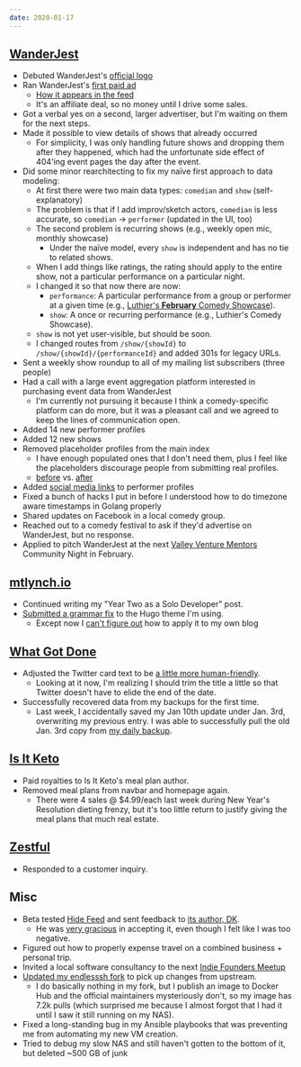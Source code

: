 ```yaml
---
date: 2020-01-17
---
```


## [WanderJest](http://wanderjest.com)

- Debuted WanderJest's [official logo](https://wanderjest.com/images/logo-full.png)
- Ran WanderJest's [first paid ad](https://wanderjest.com/each-one-teach-one)
  - [How it appears in the feed](qZ0c8dO.webp)
  - It's an affiliate deal, so no money until I drive some sales.
- Got a verbal yes on a second, larger advertiser, but I'm waiting on them for the next steps.
- Made it possible to view details of shows that already occurred
  - For simplicity, I was only handling future shows and dropping them after they happened, which had the unfortunate side effect of 404'ing event pages the day after the event.
- Did some minor rearchitecting to fix my naïve first approach to data modeling:
  - At first there were two main data types: `comedian` and `show` (self-explanatory)
  - The problem is that if I add improv/sketch actors, `comedian` is less accurate, so `comedian` -> `performer` (updated in the UI, too)
  - The second problem is recurring shows (e.g., weekly open mic, monthly showcase)
    - Under the naïve model, every `show` is independent and has no tie to related shows.
  - When I add things like ratings, the rating should apply to the entire show, not a particular performance on a particular night.
  - I changed it so that now there are now:
    - `performance`: A particular performance from a group or performer at a given time (e.g., [Luthier's **February** Comedy Showcase](https://wanderjest.com/show/luthiers/2020-02-04)).
    - `show`: A once or recurring performance (e.g., Luthier's Comedy Showcase).
  - `show` is not yet user-visible, but should be soon.
  - I changed routes from `/show/{showId}` to `/show/{showId}/{performanceId}` and added 301s for legacy URLs.
- Sent a weekly show roundup to all of my mailing list subscribers (three people)
- Had a call with a large event aggregation platform interested in purchasing event data from WanderJest
  - I'm currently not pursuing it because I think a comedy-specific platform can do more, but it was a pleasant call and we agreed to keep the lines of communication open.
- Added 14 new performer profiles
- Added 12 new shows
- Removed placeholder profiles from the main index
  - I have enough populated ones that I don't need them, plus I feel like the placeholders discourage people from submitting real profiles.
  - [before](GncBDbR.webp) vs. [after](DUYEFOq.webp)
- Added [social media links](OXbQlWT.webp) to performer profiles
- Fixed a bunch of hacks I put in before I understood how to do timezone aware timestamps in Golang properly
- Shared updates on Facebook in a local comedy group.
- Reached out to a comedy festival to ask if they'd advertise on WanderJest, but no response.
- Applied to pitch WanderJest at the next [Valley Venture Mentors](https://valleyventurementors.org/) Community Night in February.

## [mtlynch.io](https://mtlynch.io)

- Continued writing my "Year Two as a Solo Developer" post.
- [Submitted a grammar fix](https://github.com/luizdepra/hugo-coder/pull/251) to the Hugo theme I'm using.
  - Except now I [can't figure out](https://github.com/mtlynch/mtlynch.io/pull/529) how to apply it to my own blog

## [What Got Done](https://whatgotdone.com)

- Adjusted the Twitter card text to be [a little more human-friendly](XJPxSs0.webp).
  - Looking at it now, I'm realizing I should trim the title a little so that Twitter doesn't have to elide the end of the date.
- Successfully recovered data from my backups for the first time.
  - Last week, I accidentally saved my Jan 10th update under Jan. 3rd, overwriting my previous entry. I was able to successfully pull the old Jan. 3rd copy from [my daily backup](https://github.com/mtlynch/whatgotdone/tree/master/backup-service).

## [Is It Keto](https://isitketo.org)

- Paid royalties to Is It Keto's meal plan author.
- Removed meal plans from navbar and homepage again.
  - There were 4 sales @ $4.99/each last week during New Year's Resolution dieting frenzy, but it's too little return to justify giving the meal plans that much real estate.

## [Zestful](https://zestfuldata.com)

- Responded to a customer inquiry.

## Misc

- Beta tested [Hide Feed](https://www.hidefeed.com/) and sent feedback to [its author, DK](https://twitter.com/dk_the_human).
  - He was [very gracious](https://twitter.com/dk_the_human/status/1218173842922835968) in accepting it, even though I felt like I was too negative.
- Figured out how to properly expense travel on a combined business + personal trip.
- Invited a local software consultancy to the next [Indie Founders Meetup](https://www.meetup.com/nerdsummit/events/267669870/)
- [Updated my endlesssh fork](https://github.com/mtlynch/endlessh/pull/2) to pick up changes from upstream.
  - I do basically nothing in my fork, but I publish an image to Docker Hub and the official maintainers mysteriously don't, so my image has 7.2k pulls (which surprised me because I almost forgot that I had it until I saw it still running on my NAS).
- Fixed a long-standing bug in my Ansible playbooks that was preventing me from automating my new VM creation.
- Tried to debug my slow NAS and still haven't gotten to the bottom of it, but deleted ~500 GB of junk
